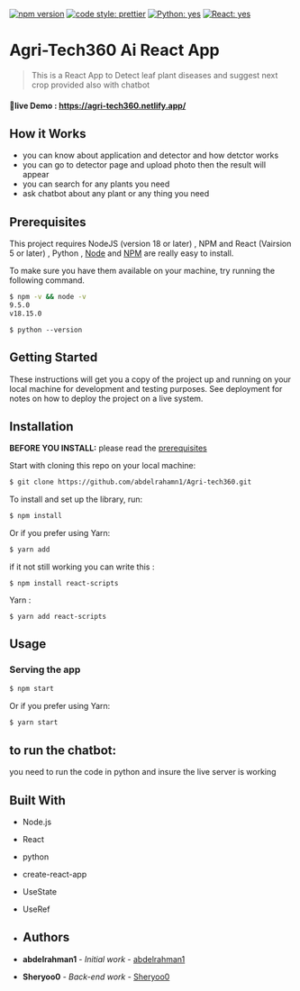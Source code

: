 [![npm version](https://badge.fury.io/js/angular2-expandable-list.svg)](https://badge.fury.io/js/angular2-expandable-list)
[![code style: prettier](https://img.shields.io/badge/code_style-prettier-ff69b4.svg?style=flat-square)](https://github.com/prettier/prettier)
[![Python: yes](https://img.shields.io/badge/Python-yes-blue.svg)](https://www.python.org/)
[![React: yes](https://img.shields.io/badge/React-yes-blue.svg)](https://reactjs.org/)


# Agri-Tech360 Ai React App
> This is a React App to Detect leaf plant diseases and suggest next crop provided also with chatbot



#### 🌟live Demo :  https://agri-tech360.netlify.app/



## How it Works
 * you can know about application and detector and how detctor works
 * you can go to detector page and upload photo then the result will appear
 * you can search for any plants you need
 * ask chatbot about any plant or any thing you need




## Prerequisites
 This project requires NodeJS (version 18 or later) , NPM and React (Vairsion 5 or later)  , Python 
 , [Node](http://nodejs.org/) and [NPM](https://npmjs.org/) are really easy to install.

To make sure you have them available on your machine,
try running the following command.

```sh
$ npm -v && node -v
9.5.0
v18.15.0
```

```
$ python --version
```

## Getting Started

These instructions will get you a copy of the project up and running on your local machine for development and testing purposes. See deployment for notes on how to deploy the project on a live system.

## Installation

**BEFORE YOU INSTALL:** please read the [prerequisites](#prerequisites)

Start with cloning this repo on your local machine:

```sh
$ git clone https://github.com/abdelrahamn1/Agri-tech360.git
```

To install and set up the library, run:

```sh
$ npm install
```

Or if you prefer using Yarn:

```sh
$ yarn add
```

if it not still working you can write this :
```
$ npm install react-scripts
```

Yarn :
```
$ yarn add react-scripts
```


## Usage

### Serving the app

```sh
$ npm start
```

Or if you prefer using Yarn:

```sh
$ yarn start
```

## to run the chatbot:
you need to run the code in python and insure the live server is working

## Built With
* Node.js 
* React
* python
* create-react-app
* UseState
* UseRef

* ## Authors

* **abdelrahman1** - *Initial work* - [abdelrahman1](https://github.com/abdelrahman1)
* **Sheryoo0** - *Back-end work* - [Sheryoo0](https://github.com/sheryoo)
